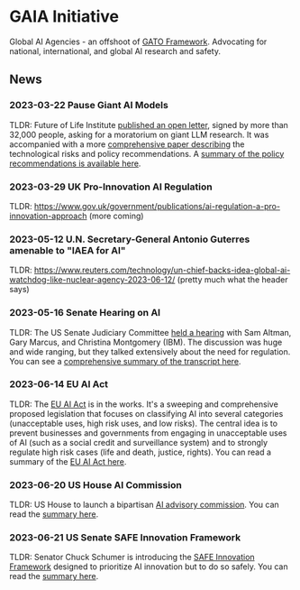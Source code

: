 # GAIA Initiative

Global AI Agencies - an offshoot of [GATO Framework](https://www.gatoframework.org/). Advocating for national, international, and global AI research and safety. 

## News

### 2023-03-22 Pause Giant AI Models

TLDR: Future of Life Institute [published an open letter](https://futureoflife.org/open-letter/pause-giant-ai-experiments/), signed by more than 32,000 people, asking for a moratorium on giant LLM research. It was accompanied with a more [comprehensive paper describing](https://futureoflife.org/wp-content/uploads/2023/04/FLI_Policymaking_In_The_Pause.pdf) the technological risks and policy recommendations. A [summary of the policy recommendations is available here](https://github.com/daveshap/GAIA_Initiative/blob/main/Future%20of%20Life%20Institute%20AI%20Policy%20Recommendations.md).

### 2023-03-29 UK Pro-Innovation AI Regulation

TLDR: https://www.gov.uk/government/publications/ai-regulation-a-pro-innovation-approach (more coming)

### 2023-05-12 U.N. Secretary-General Antonio Guterres amenable to "IAEA for AI"

TLDR: https://www.reuters.com/technology/un-chief-backs-idea-global-ai-watchdog-like-nuclear-agency-2023-06-12/ (pretty much what the header says)

### 2023-05-16 Senate Hearing on AI

TLDR: The US Senate Judiciary Committee [held a hearing](https://www.judiciary.senate.gov/committee-activity/hearings/oversight-of-ai-rules-for-artificial-intelligence) with Sam Altman, Gary Marcus, and Christina Montgomery (IBM). The discussion was huge and wide ranging, but they talked extensively about the need for regulation. You can see a [comprehensive summary of the transcript here](https://github.com/daveshap/GAIA_Initiative/blob/main/US%20Senate%20Hearing%20on%20AI%20with%20Sam%20Altman.md).

### 2023-06-14 EU AI Act

TLDR: The [EU AI Act](https://eur-lex.europa.eu/legal-content/EN/TXT/HTML/?uri=CELEX:52021PC0206) is in the works. It's a sweeping and comprehensive proposed legislation that focuses on classifying AI into several categories (unacceptable uses, high risk uses, and low risks). The central idea is to prevent businesses and governments from engaging in unacceptable uses of AI (such as a social credit and surveillance system) and to strongly regulate high risk cases (life and death, justice, rights). You can read a summary of the [EU AI Act here](https://github.com/daveshap/GAIA_Initiative/blob/main/EU%20AI%20Act.md).

### 2023-06-20 US House AI Commission

TLDR: US House to launch a bipartisan [AI advisory commission](https://lieu.house.gov/media-center/press-releases/reps-lieu-buck-eshoo-and-sen-schatz-introduce-bipartisan-bicameral-bill). You can read the [summary here](https://github.com/daveshap/GAIA_Initiative/blob/main/Ted%20Lieu%20National%20AI%20Commaission.md).

### 2023-06-21 US Senate SAFE Innovation Framework

TLDR: Senator Chuck Schumer is introducing the [SAFE Innovation Framework](https://www.csis.org/events/sen-chuck-schumer-launches-safe-innovation-ai-age-csis) designed to prioritize AI innovation but to do so safely. You can read the [summary here](https://github.com/daveshap/GAIA_Initiative/blob/main/Chuck%20Schumer%20SAFE%20Innovation%20Framework.md).
